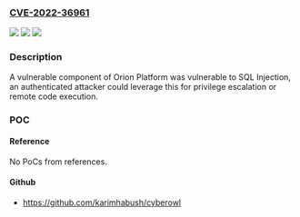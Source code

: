 ### [CVE-2022-36961](https://cve.mitre.org/cgi-bin/cvename.cgi?name=CVE-2022-36961)
![](https://img.shields.io/static/v1?label=Product&message=Orion%20Platform%20&color=blue)
![](https://img.shields.io/static/v1?label=Version&message=n%2Fa&color=blue)
![](https://img.shields.io/static/v1?label=Vulnerability&message=CWE-89%20SQL%20Injection&color=brighgreen)

### Description

A vulnerable component of Orion Platform was vulnerable to SQL Injection, an authenticated attacker could leverage this for privilege escalation or remote code execution.

### POC

#### Reference
No PoCs from references.

#### Github
- https://github.com/karimhabush/cyberowl

